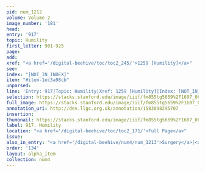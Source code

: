 ```yaml
---
pid: num_1212
volume: Volume 2
image_number: '181'
head: 
entry: '917'
topic: Humility
first_letter: 901-925
page: 
add: 
xref: "<a href='/digital-beehive/toc/toc2_245/'>1259 [Humility]</a>"
see: 
index: "[NOT_IN_INDEX]"
item: "#item-1ec3a98cb"
unparsed: 
line: 'Entry: 917|Topic: Humility|Xref: 1259 [Humility]|Index: [NOT_IN_INDEX]|#item-1ec3a98cb'
selection: https://stacks.stanford.edu/image/iiif/fm855tg5659%2F1607_0648/389,1246,2830,605/full/0/default.jpg
full_image: https://stacks.stanford.edu/image/iiif/fm855tg5659%2F1607_0648/full/full/0/default.jpg
annotation_uri: http://dev.llgc.org.uk/annotation/1583098295707
insertion: 
thumbnail: https://stacks.stanford.edu/image/iiif/fm855tg5659%2F1607_0648/389,1246,600,180/250,/0/default.jpg
label: 917. Humility
location: "<a href='/digital-beehive/toc/toc2_171/'>Full Page</a>"
issue: 
also_in_entry: "<a href='/digital-beehive/num4/num_1213'>Surgery</a>|<a href='/digital-beehive/num4/num_1214'>Antimonium</a>"
order: '134'
layout: alpha_item
collection: num4
---
```

